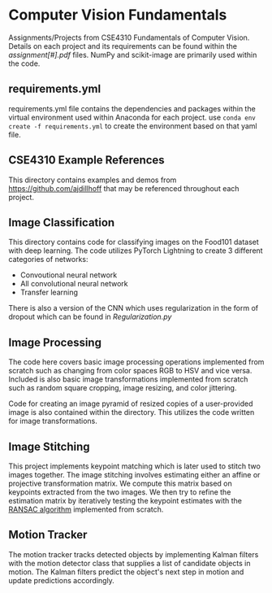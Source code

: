 # Computer Vision Fundamentals

Assignments/Projects from CSE4310 Fundamentals of Computer Vision. Details on each project and its requirements can be found within the _assignment[#].pdf_ files. NumPy and scikit-image are primarily used within the code.

## requirements.yml
requirements.yml file contains the dependencies and packages within the virtual environment used within Anaconda for each project. 
use `conda env create -f requirements.yml` to create the environment based on that yaml file.

## CSE4310 Example References
This directory contains examples and demos from https://github.com/ajdillhoff that may be referenced throughout each project.

## Image Classification
This directory contains code for classifying images on the Food101 dataset with deep learning. The code utilizes PyTorch Lightning to create 3 different categories of networks:
- Convoutional neural network
- All convolutional neural network
- Transfer learning

There is also a version of the CNN which uses regularization in the form of dropout which can be found in _Regularization.py_

## Image Processing
The code here covers basic image processing operations implemented from scratch such as changing from color spaces RGB to HSV and vice versa. Included is also basic image transformations implemented from scratch such as random square cropping, image resizing, and color jittering.

Code for creating an image pyramid of resized copies of a user-provided image is also contained within the directory. This utilizes the code written for image transformations.

## Image Stitching
This project implements keypoint matching which is later used to stitch two images together. The image stitching involves estimating either an affine or projective transformation matrix. We compute this matrix based on keypoints extracted from the two images. We then try to refine the estimation matrix by iteratively testing the keypoint estimates with the [RANSAC algorithm](https://en.wikipedia.org/wiki/Random_sample_consensus) implemented from scratch.

## Motion Tracker
The motion tracker tracks detected objects by implementing Kalman filters with the motion detector class that supplies a list of candidate objects in motion. The Kalman filters predict the object's next step in motion and update predictions accordingly.

